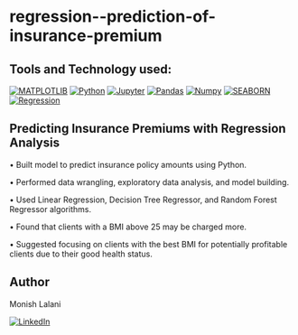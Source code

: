 # regression--prediction-of-insurance-premium

## Tools and Technology used:
[![MATPLOTLIB](https://img.shields.io/badge/-MATPLOTLIB-007aa6?style=for-the-badge)](https://img.shields.io/badge/-MATPLOTLIB-007aa6?style=for-the-badge) [![Python](https://img.shields.io/badge/Python-FFD43B?style=for-the-badge&logo=python&logoColor=blue)](https://img.shields.io/badge/Python-FFD43B?style=for-the-badge&logo=python&logoColor=blue) [![Jupyter](https://img.shields.io/badge/-Jupyter-f5841f?style=for-the-badge)](https://img.shields.io/badge/-Jupyter-f5841f?style=for-the-badge) [![Pandas](https://img.shields.io/badge/Pandas-2C2D72?style=for-the-badge&logo=pandas&logoColor=white)](https://img.shields.io/badge/Pandas-2C2D72?style=for-the-badge&logo=pandas&logoColor=white) [![Numpy](https://img.shields.io/badge/Numpy-777BB4?style=for-the-badge&logo=numpy&logoColor=white)](https://img.shields.io/badge/Numpy-777BB4?style=for-the-badge&logo=numpy&logoColor=white) <a href="https://seaborn.pydata.org/" rel="nofollow"><img alt="SEABORN" src="https://img.shields.io/badge/-SEABORN-f5841f?style=for-the-badge" data-canonical-src="https://img.shields.io/badge/-SEABORN-f5841f?style=for-the-badge" style="max-width: 100%;"/></a> <a href="https://www.investopedia.com/terms/r/regression.asp" rel="nofollow"><img alt="Regression" src="https://img.shields.io/badge/-Regression-007aa6?style=for-the-badge" data-canonical-src="https://img.shields.io/badge/-Regression-007aa6?style=for-the-badge" style="max-width: 100%;"/></a>

## Predicting Insurance Premiums with Regression Analysis

• Built model to predict insurance policy amounts using Python.

• Performed data wrangling, exploratory data analysis, and model building.

• Used Linear Regression, Decision Tree Regressor, and Random Forest Regressor algorithms.

• Found that clients with a BMI above 25 may be charged more.

• Suggested focusing on clients with the best BMI for potentially profitable clients due to their good health status.



## Author

Monish Lalani

[![LinkedIn](https://img.shields.io/badge/LinkedIn-0077B5?style=for-the-badge&logo=linkedin&logoColor=white)](www.linkedin.com/in/monish-lalani) 
